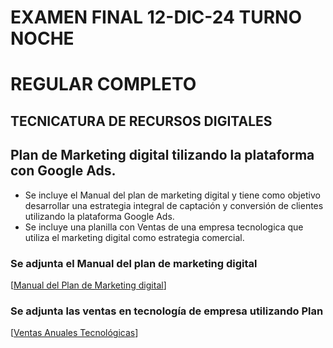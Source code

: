    # EXAMEN FINAL 12-DIC-24 TURNO NOCHE
   # REGULAR COMPLETO
   ## TECNICATURA DE RECURSOS DIGITALES
   
   ## Plan de Marketing digital tilizando la plataforma con Google Ads.

   * Se incluye el Manual del plan de marketing digital y tiene como objetivo desarrollar una estrategia integral de captación y conversión de clientes utilizando la plataforma Google Ads.
   * Se incluye una planilla con Ventas de una empresa tecnologica que utiliza el marketing digital como estrategia comercial.
   
   ### Se adjunta el Manual del plan de marketing digital
   [[Manual del Plan de Marketing digital](https://docs.google.com/document/d/1UCECn_YRyCLyHfNgqqDjqywSk_WfAi0q8S-br_GnVtQ/edit?usp=sharing)]
   
   ### Se adjunta las ventas en tecnología de empresa utilizando Plan
   [[Ventas Anuales Tecnológicas](https://docs.google.com/spreadsheets/d/1bloDHav4YxMIJMNJphplTxlJs6zgdQ6Z0d8xY8qw-eg/edit?usp=sharing)]
